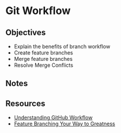 # Git Workflow

## Objectives

- Explain the benefits of branch workflow
- Create feature branches
- Merge feature branches
- Resolve Merge Conflicts

## Notes

## Resources

- [Understanding GitHub Workflow](https://guides.github.com/introduction/flow/)
- [Feature Branching Your Way to Greatness](https://www.atlassian.com/agile/software-development/branching)